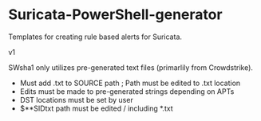 # Suricata-PowerShell-generator
Templates for creating rule based alerts for Suricata.


v1

SWsha1 only utilizes pre-generated text files (primarlily from Crowdstrike).
- Must add .txt to SOURCE path ; Path must be edited to .txt location
- Edits must be made to pre-generated strings depending on APTs
- DST locations must be set by user
- $**SIDtxt path must be edited / including *.txt
 
